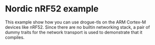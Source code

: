 # Nordic nRF52 example

This example show how you can use drogue-tls on the ARM Cortex-M devices like nRF52. Since there are no builtin networking stack, a pair of dummy traits for 
the network transport is used to demonstrate that it compiles.
